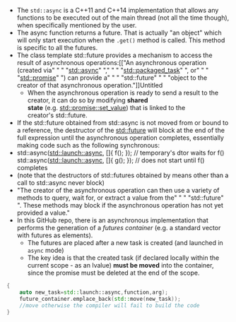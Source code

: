 - The `std::async` is a C++11 and C++14 implementation that allows any functions to be executed out of the main thread (not all the time though), when specifically mentioned by the user.
- The async function returns a future. That is actually "an object" which will only start execution when the `.get()` method is called. This method is specific to all the futures.
- The class template std::future provides a mechanism to access the result of asynchronous operations:[["An asynchronous operation (created via" " " "[std::async](https://en.cppreference.com/w/cpp/thread/async)" "," " " "[std::packaged_task](https://en.cppreference.com/w/cpp/thread/packaged_task)" ", or" " " "[std::promise](https://en.cppreference.com/w/cpp/thread/promise)" ") can provide a" " " "std::future" " " "object to the creator of that asynchronous operation."]]Untitled
    - When the asynchronous operation is ready to send a result to the creator, it can do so by modifying __shared state__ (e.g. [std::promise::set_value](https://en.cppreference.com/w/cpp/thread/promise/set_value)) that is linked to the creator's std::future.
- If the std::future obtained from std::async is not moved from or bound to a reference, the destructor of the [std::future](https://en.cppreference.com/w/cpp/thread/future) will block at the end of the full expression until the asynchronous operation completes, essentially making code such as the following synchronous:
- std::async([std::launch::async](http://en.cppreference.com/w/cpp/thread/launch), []{ f(); }); // temporary's dtor waits for f()
std::async([std::launch::async](http://en.cppreference.com/w/cpp/thread/launch), []{ g(); }); // does not start until f() completes
- (note that the destructors of std::futures obtained by means other than a call to std::async never block)
- "The creator of the asynchronous operation can then use a variety of methods to query, wait for, or extract a value from the" " " "std::future" ". These methods may block if the asynchronous operation has not yet provided a value."
- In this GitHub repo, there is an asynchronous implementation that performs the generation of a *futures container* (e.g. a standard vector with futures as elements).
    - The futures are placed after a new task is created (and launched in `async` mode)
    - The key idea is that the created task (if declared locally within the current scope - as an lvalue) **must be moved** into the container, since the promise must be deleted at the end of the scope.

```c++
{
 	auto new_task=std::launch::async,function,arg);
	future_container.emplace_back(std::move(new_task));
	//move otherwise the compiler will fail to build the code
}
```